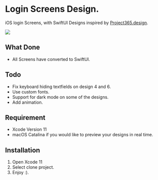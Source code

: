 # Login Screens Design.
iOS login Screens, with SwiftUI Designs inspired by [Project365.design](https://project365.design/2018/02/09/day-40-login-screens-ios-sketch-freebie/).

![](https://project365.design/wp-content/uploads/2018/02/090232012018-post-1.png)


## What Done
- All Screens have converted to SwiftUI.

## Todo
- Fix keyboard hiding textfields on design 4 and 6.
- Use custom fonts.
- Support for dark mode on some of the designs.
- Add animation.


## Requirement 
- Xcode Version 11
- macOS Catalina if you would like to preview your designs in real time.

## Installation
1. Open Xcode 11
2. Select clone project.
3. Enjoy :).

